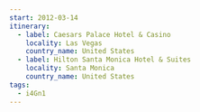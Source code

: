 ```yaml
---
start: 2012-03-14
itinerary:
  - label: Caesars Palace Hotel & Casino
    locality: Las Vegas
    country_name: United States
  - label: Hilton Santa Monica Hotel & Suites
    locality: Santa Monica
    country_name: United States
tags:
  - i4Gn1
---
```

